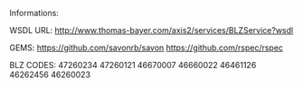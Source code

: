 Informations:

WSDL URL:  http://www.thomas-bayer.com/axis2/services/BLZService?wsdl

GEMS:      https://github.com/savonrb/savon
           https://github.com/rspec/rspec

BLZ CODES: 47260234
           47260121
           46670007
           46660022
           46461126
           46262456
           46260023
